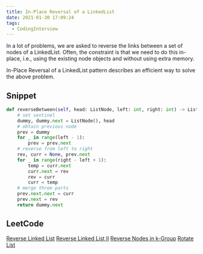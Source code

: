 ```yaml
---
title: In-Place Reversal of a LinkedList
date: 2021-01-30 17:09:24
tags:
  - CodingInterview
---
```

In a lot of problems, we are asked to reverse the links between a set of nodes of a LinkedList. Often, the constraint is that we need to do this in-place, i.e., using the existing node objects and without using extra memory.

In-Place Reversal of a LinkedList pattern describes an efficient way to solve the above problem.

## Snippet
```python
def reverseBetween(self, head: ListNode, left: int, right: int) -> ListNode:
    # set sentinel
    dummy, dummy.next = ListNode(), head
    # obtain previous node
    prev = dummy
    for _ in range(left - 1):
        prev = prev.next
    # reverse from left to right
    rev, curr = None, prev.next
    for _ in range(right - left + 1):
        temp = curr.next
        curr.next = rev
        rev = curr
        curr = temp
    # merge three parts
    prev.next.next = curr
    prev.next = rev
    return dummy.next
```

## LeetCode
[Reverse Linked List](https://leetcode.com/problems/reverse-linked-list/)
[Reverse Linked List II](https://leetcode.com/problems/reverse-linked-list-ii/)
[Reverse Nodes in k-Group](https://leetcode.com/problems/reverse-nodes-in-k-group/)
[Rotate List](https://leetcode.com/problems/rotate-list/)
